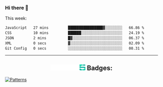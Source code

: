 ### Hi there 👋

This week:
<!--START_SECTION:waka-->

```txt
JavaScript   27 mins         ████████████████▓░░░░░░░░   66.86 %
CSS          10 mins         ██████░░░░░░░░░░░░░░░░░░░   24.19 %
JSON         2 mins          █▓░░░░░░░░░░░░░░░░░░░░░░░   06.37 %
XML          0 secs          ▓░░░░░░░░░░░░░░░░░░░░░░░░   02.09 %
Git Config   0 secs          ░░░░░░░░░░░░░░░░░░░░░░░░░   00.31 %
```

<!--END_SECTION:waka-->

---

<h2 style="text-align:center; font-weight: bold;" align="center"><img src="https://github.com/layer5io/layer5/blob/master/.github/assets/images/layer5/layer5-light-no-trim.svg" width="115px"> Badges: </h2>

<a href= "https://meshery.layer5.io/user/04079145-d65d-4d0f-a40e-533d358bea83?tab=badges"><img height="224px" src = "https://badges.layer5.io/assets/badges/patterns/patterns.png" alt = "Patterns" /></a>
